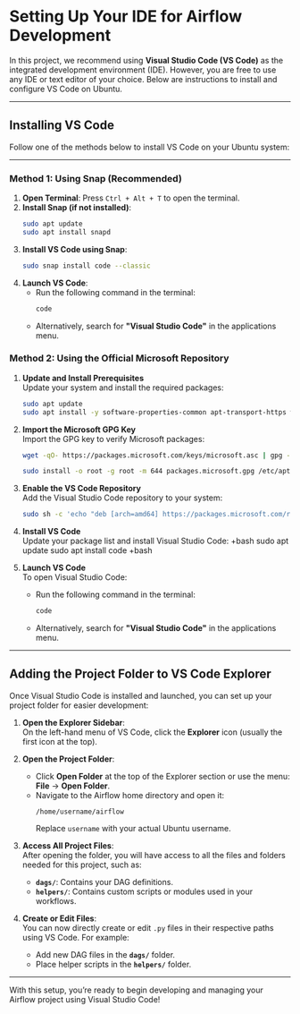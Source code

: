 # Setting Up Your IDE for Airflow Development

In this project, we recommend using **Visual Studio Code (VS Code)** as the integrated development environment (IDE). However, you are free to use any IDE or text editor of your choice. Below are instructions to install and configure VS Code on Ubuntu.

---

## Installing VS Code

Follow one of the methods below to install VS Code on your Ubuntu system:

---

### Method 1: Using Snap (Recommended)

1. **Open Terminal**: Press `Ctrl + Alt + T` to open the terminal.
2. **Install Snap (if not installed)**:
   ```bash
   sudo apt update
   sudo apt install snapd
   ```
3. **Install VS Code using Snap**:
   ```bash
   sudo snap install code --classic
   ```
4. **Launch VS Code**:
   - Run the following command in the terminal:
     ```bash
     code
     ```
   - Alternatively, search for **"Visual Studio Code"** in the applications menu.

### Method 2: Using the Official Microsoft Repository

1. **Update and Install Prerequisites**  
   Update your system and install the required packages:
   ```bash
   sudo apt update
   sudo apt install -y software-properties-common apt-transport-https wget


2. **Import the Microsoft GPG Key**  
   Import the GPG key to verify Microsoft packages:
   ```bash
   wget -qO- https://packages.microsoft.com/keys/microsoft.asc | gpg --dearmor > packages.microsoft.gpg
   
   sudo install -o root -g root -m 644 packages.microsoft.gpg /etc/apt/trusted.gpg.d/
   ```

3. **Enable the VS Code Repository**  
   Add the Visual Studio Code repository to your system:
   ```bash
   sudo sh -c 'echo "deb [arch=amd64] https://packages.microsoft.com/repos/code stable main" > /etc/apt/sources.list.d/vscode.list'
   ```

4. **Install VS Code**  
   Update your package list and install Visual Studio Code:
   +bash
   sudo apt update
   sudo apt install code
   +bash

5. **Launch VS Code**  
   To open Visual Studio Code:
   - Run the following command in the terminal:
     ```bash
     code
     ```
   - Alternatively, search for **"Visual Studio Code"** in the applications menu.

---

## Adding the Project Folder to VS Code Explorer

Once Visual Studio Code is installed and launched, you can set up your project folder for easier development:

1. **Open the Explorer Sidebar**:  
   On the left-hand menu of VS Code, click the **Explorer** icon (usually the first icon at the top).

2. **Open the Project Folder**:  
   - Click **Open Folder** at the top of the Explorer section or use the menu:  
     **File** → **Open Folder**.
   - Navigate to the Airflow home directory and open it:  
     ```
     /home/username/airflow
     ```
     Replace `username` with your actual Ubuntu username.

3. **Access All Project Files**:  
   After opening the folder, you will have access to all the files and folders needed for this project, such as:
   - **`dags/`**: Contains your DAG definitions.
   - **`helpers/`**: Contains custom scripts or modules used in your workflows.

4. **Create or Edit Files**:  
   You can now directly create or edit `.py` files in their respective paths using VS Code. For example:
   - Add new DAG files in the **`dags/`** folder.
   - Place helper scripts in the **`helpers/`** folder.

---

With this setup, you’re ready to begin developing and managing your Airflow project using Visual Studio Code!
